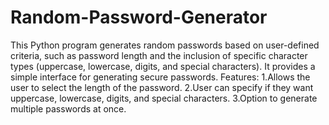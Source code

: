 # Random-Password-Generator
This Python program generates random passwords based on user-defined criteria, such as password length and the inclusion of specific character types (uppercase, lowercase, digits, and special characters). 
It provides a simple interface for generating secure passwords. Features:
1.Allows the user to select the length of the password.
2.User can specify if they want uppercase, lowercase, digits, and special characters.
3.Option to generate multiple passwords at once.

